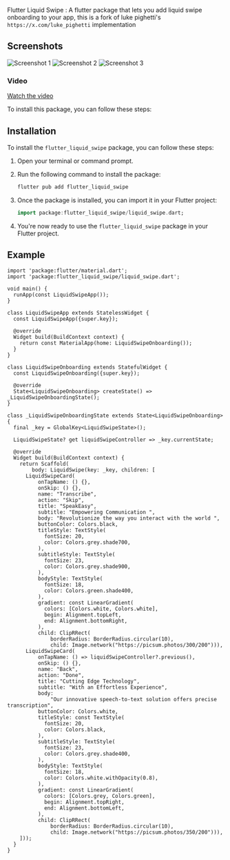Flutter Liquid Swipe : A flutter package that lets you add liquid swipe onboarding to your app, this is a fork of luke pighetti's `https://x.com/luke_pighetti` implementation

## Screenshots

![Screenshot 1](screenshots/screenshot1.jpg)
![Screenshot 2](screenshots/screenshot2.jpg)
![Screenshot 3](screenshots/screenshot3.jpg)

### Video

[Watch the video](screenshots/screen_record.mp4)

To install this package, you can follow these steps:

## Installation

To install the `flutter_liquid_swipe` package, you can follow these steps:

1. Open your terminal or command prompt.
2. Run the following command to install the package:

   ```bash
   flutter pub add flutter_liquid_swipe
   ```

3. Once the package is installed, you can import it in your Flutter project:

   ```dart
   import package:flutter_liquid_swipe/liquid_swipe.dart;
   ```

4. You're now ready to use the `flutter_liquid_swipe` package in your Flutter project.

## Example

```
import 'package:flutter/material.dart';
import 'package:flutter_liquid_swipe/liquid_swipe.dart';

void main() {
  runApp(const LiquidSwipeApp());
}

class LiquidSwipeApp extends StatelessWidget {
  const LiquidSwipeApp({super.key});

  @override
  Widget build(BuildContext context) {
    return const MaterialApp(home: LiquidSwipeOnboarding());
  }
}

class LiquidSwipeOnboarding extends StatefulWidget {
  const LiquidSwipeOnboarding({super.key});

  @override
  State<LiquidSwipeOnboarding> createState() => _LiquidSwipeOnboardingState();
}

class _LiquidSwipeOnboardingState extends State<LiquidSwipeOnboarding> {
  final _key = GlobalKey<LiquidSwipeState>();

  LiquidSwipeState? get liquidSwipeController => _key.currentState;

  @override
  Widget build(BuildContext context) {
    return Scaffold(
        body: LiquidSwipe(key: _key, children: [
      LiquidSwipeCard(
          onTapName: () {},
          onSkip: () {},
          name: "Transcribe",
          action: "Skip",
          title: "SpeakEasy",
          subtitle: "Empowering Communication ",
          body: "Revolutionize the way you interact with the world ",
          buttonColor: Colors.black,
          titleStyle: TextStyle(
            fontSize: 20,
            color: Colors.grey.shade700,
          ),
          subtitleStyle: TextStyle(
            fontSize: 23,
            color: Colors.grey.shade900,
          ),
          bodyStyle: TextStyle(
            fontSize: 18,
            color: Colors.green.shade400,
          ),
          gradient: const LinearGradient(
            colors: [Colors.white, Colors.white],
            begin: Alignment.topLeft,
            end: Alignment.bottomRight,
          ),
          child: ClipRRect(
              borderRadius: BorderRadius.circular(10),
              child: Image.network("https://picsum.photos/300/200"))),
      LiquidSwipeCard(
          onTapName: () => liquidSwipeController?.previous(),
          onSkip: () {},
          name: "Back",
          action: "Done",
          title: "Cutting Edge Technology",
          subtitle: "With an Effortless Experience",
          body:
              "Our innovative speech-to-text solution offers precise transcription",
          buttonColor: Colors.white,
          titleStyle: const TextStyle(
            fontSize: 20,
            color: Colors.black,
          ),
          subtitleStyle: TextStyle(
            fontSize: 23,
            color: Colors.grey.shade400,
          ),
          bodyStyle: TextStyle(
            fontSize: 18,
            color: Colors.white.withOpacity(0.8),
          ),
          gradient: const LinearGradient(
            colors: [Colors.grey, Colors.green],
            begin: Alignment.topRight,
            end: Alignment.bottomLeft,
          ),
          child: ClipRRect(
              borderRadius: BorderRadius.circular(10),
              child: Image.network("https://picsum.photos/350/200"))),
    ]));
  }
}

```